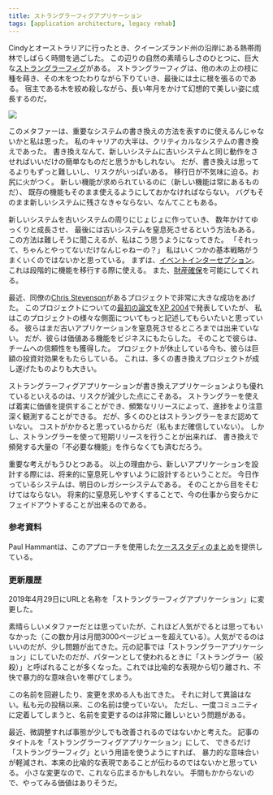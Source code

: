 ```yaml
---
title: ストラングラーフィグアプリケーション
tags: [application architecture, legacy rehab]
---
```


<!-- When Cindy and I went to Australia, we spent some time in the rain forests on the Queensland coast. One of the natural wonders of this area are the huge strangler figs. 
 !-- They seed in the upper branches of a tree and gradually work their way down the tree 
 !-- 	until they root in the soil. 
 !-- Over many years they grow into fantastic and beautiful shapes, 
 !-- meanwhile strangling and killing the tree that was their host. -->

Cindyとオーストラリアに行ったとき、クイーンズランド州の沿岸にある熱帯雨林でしばらく時間を過ごした。
この辺りの自然の素晴らしさのひとつに、巨大な[ストラングラーフィグ](https://en.wikipedia.org/wiki/Strangler_fig)がある。
ストラングラーフィグは、他の木の上の枝に種を蒔き、その木をつたわりながら下りていき、最後には土に根を張るのである。
宿主である木を絞め殺しながら、長い年月をかけて幻想的で美しい姿に成長するのだ。

![](https://martinfowler.com/bliki/images/stranglerApplication/11090068.jpg)

<!-- This metaphor struck me as a way of describing a way of doing a rewrite of an important system. Much of my career has involved rewrites of critical systems. You would think such a thing as easy - just make the new one do what the old one did. Yet they are always much more complex than they seem, and overflowing with risk. 
 !-- The big cut-over date looms, the pressure is on. While new features (there are always new features) are liked, old stuff has to remain. Even old bugs often need to be added to the rewritten system. -->

このメタファーは、重要なシステムの書き換えの方法を表すのに使えるんじゃないかと私は思った。
私のキャリアの大半は、クリティカルなシステムの書き換えであった。
書き換えなんて、新しいシステムに古いシステムと同じ動作をさせればいいだけの簡単なものだと思うかもしれない。
だが、書き換えは思ってるよりもずっと難しいし、リスクがいっぱいある。
移行日が不気味に迫る。お尻に火がつく。
新しい機能が求められているのに（新しい機能は常にあるものだ）、
既存の機能もそのまま使えるようにしておかなければならない。
バグもそのまま新しいシステムに残さなきゃならない、なんてこともある。

<!-- An alternative route is to gradually create a new system around the edges of the old, letting it grow slowly over several years until the old system is strangled. Doing this sounds hard, but increasingly I think it's one of those things that isn't tried enough. In particular I've noticed a couple of basic strategies that work well. The fundamental strategy is EventInterception, which can be used to gradually move functionality to the strangler fig and to enable AssetCapture. -->

新しいシステムを古いシステムの周りにじょじょに作っていき、
数年かけてゆっくりと成長させ、
最後には古いシステムを窒息死させるという方法もある。
この方法は難しそうに聞こえるが、私はこう思うようになってきた。
「それって、ちゃんとやってないだけなんじゃねーの？」
私はいくつかの基本戦略がうまくいくのではないかと思っている。
まずは、[イベントインターセプション](/EventInterception)。
これは段階的に機能を移行する際に使える。
また、[財産確保](/AssetCapture)を可能にしてくれる。

<!-- My colleague Chris Stevenson was involved in a project that did this recently with a great deal of success. They published a first paper on this at XP 2004, and I'm hoping for more that describe more aspects of this project. They aren't yet at the point where the old application is strangled - but they've delivered valuable functionality to the business that gives the team the credibility to go further. And even if they stop now, they have a huge return on investment - which is more than many cut-over rewrites achieve. -->

最近、同僚の[Chris Stevenson](http://www.skizz.biz/)があるプロジェクトで非常に大きな成功をあげた。
このプロジェクトについての[最初の論文](http://www.skizz.biz/whitepapers/an-agile-approach-to-a-legacy-system.pdf)を[XP 2004](http://www.xp2004.org/)で発表していたが、
私はこのプロジェクトの様々な側面についてもっと記述してもらいたいと思っている。
彼らはまだ古いアプリケーションを窒息死させるところまでは出来ていない。
だが、彼らは価値ある機能をビジネスにもたらした。
そのことで彼らは、チームへの信頼性をも獲得した。
プロジェクトが休止している今も、彼らは巨額の投資対効果をもたらしている。
これは、多くの書き換えプロジェクトが成し遂げたものよりも大きい。

<!-- The most important reason to consider a strangler fig application over a cut-over rewrite is reduced risk. A strangler fig can give value steadily and the frequent releases allow you to monitor its progress more carefully. Many people still don't consider a strangler fig since they think it will cost more - I'm not convinced about that. Since you can use shorter release cycles with a strangler fig you can avoid a lot of the unnecessary features that cut over rewrites often generate. -->

ストラングラーフィグアプリケーションが書き換えアプリケーションよりも優れているといえるのは、リスクが減少した点にこそある。
ストラングラーを使えば着実に価値を提供することができ、頻繁なリリースによって、進捗をより注意深く観測することができる。
だが、多くのひとはストラングラーをまだ認めていない。
コストがかかると思っているからだ（私もまだ確信していない）。
しかし、ストラングラーを使って短期リリースを行うことが出来れば、
書き換えで頻発する大量の「不必要な機能」を作らなくても済むだろう。

<!-- There's another important idea here - when designing a new application you should design it in such a way as to make it easier for it to be strangled in the future. Let's face it, all we are doing is writing tomorrow's legacy software today. By making it easy to add a strangler fig in the future, you are enabling the graceful fading away of today's work. -->

重要な考えがもうひとつある。
以上の理由から、新しいアプリケーションを設計する際には、将来的に窒息死しやすいように設計するということだ。
今日作っているシステムは、明日のレガシーシステムである。
そのことから目をそむけてはならない。
将来的に窒息死しやすくすることで、今の仕事から安らかにフェイドアウトすることが出来るのである。

<!-- Further Reading -->

### 参考資料

<!-- Paul Hammant has a good summary of case studies using this approach. -->
Paul Hammantは、このアプローチを使用した[ケーススタディのまとめ](http://paulhammant.com/2013/07/14/legacy-application-strangulation-case-studies/)を提供している。

<!-- Revisions -->
### 更新履歴

<!-- Changed URL and name to Strangler Fig Application April 29 2019 -->
2019年4月29日にURLと名称を「ストラングラーフィグアプリケーション」に変更した。

<!-- I thought this post was a nice metaphor, but didn't expect the degree that it would grow in popularity (in recent months it gets over 3000 page views a month). The popularity is nice, but there is a problem. The original post was entitled “Strangler Application”, and when used, the pattern is often referred to as a “strangler”. But its usage often gets separated from its metaphorical root, and takes on a unpleasantly violent connotation. -->
素晴らしいメタファーだとは思っていたが、これほど人気がでるとは思ってもいなかった（この数か月は月間3000ページビューを超えている）。人気がでるのはいいのだが、少し問題が出てきた。元の記事では「ストラングラーアプリケーション」にしていたのだが、パターンとして使われるときに「ストラングラー（絞殺）」と呼ばれることが多くなった。これでは比喩的な表現から切り離され、不快で暴力的な意味合いを帯びてしまう。

<!-- Some people, therefore, have advocated avoiding or changing the name. 
 !-- I don't have any great objection to that, I haven't used the name in my own writing 
 !-- 	since that original posting.  -->
<!-- But the trouble with attempting a rename, is that once a name has lodged itself in a community's mind, it's very hard to dislodge. -->

この名前を回避したり、変更を求める人も出てきた。
それに対して異論はない。私も元の投稿以来、この名前は使っていない。
ただし、一度コミュニティに定着してしまうと、名前を変更するのは非常に難しいという問題がある。

<!-- Recently I thought of a small tweak that might help things a little. 
 !-- If I rename the post to “Strangler Fig Application”, and use the term “Strangler Fig” as much as possible, then hopefully that would reduce the violent connotation 
 !-- 	by reinforcing the metaphorical link that is the whole point of the name. 
 !-- Because it's a small change, maybe it will spread enough to be worthwhile, and it's not much effort, so seems worth a try. -->

最近、微調整すれば事態が少しでも改善されるのではないかと考えた。
記事のタイトルを「ストラングラーフィグアプリケーション」にして、
できるだけ「ストラングラーフィグ」という用語を使うようにすれば、
暴力的な意味合いが軽減され、本来の比喩的な表現であることが伝わるのではないかと思っている。
小さな変更なので、これなら広まるかもしれない。
手間もかからないので、やってみる価値はありそうだ。
